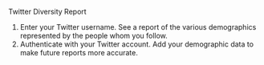 Twitter Diversity Report

1. Enter your Twitter username. See a report of the various demographics represented by the people whom you follow.
2. Authenticate with your Twitter account. Add your demographic data to make future reports more accurate.
